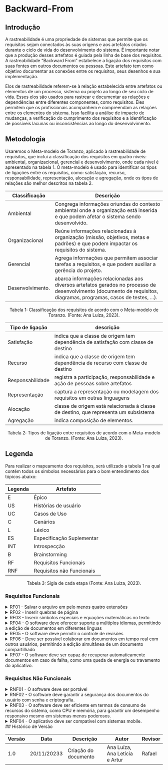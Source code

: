 # Backward-From

## Introdução

A rastreabilidade é uma propriedade de sistemas que permite que os requisitos sejam conectados às suas origens e aos artefatos criados durante o ciclo de vida do desenvolvimento do sistema. É importante notar que a produção desses artefatos é guiada pela linha de base dos requisitos. A rastreabilidade “Backward From” estabelece a ligação dos requisitos com suas fontes em outros documentos ou pessoas. Este artefato tem como objetivo documentar as conexões entre os requisitos, seus desenhos e sua implementação.

Elos de rastreabilidade referem-se à relação estabelecida entre artefatos ou elementos de um processo, sistema ou projeto ao longo de seu ciclo de vida. Esses elos são usados para rastrear e documentar as relações e dependências entre diferentes componentes, como requisitos. Eles permitem que os profissionais acompanhem e compreendam as relações entre os elementos do sistema. Isso facilita a análise de impacto de mudanças, a verificação do cumprimento dos requisitos e a identificação de possíveis lacunas ou inconsistências ao longo do desenvolvimento.

## Metodologia

Usaremos o Meta-modelo de Toranzo, aplicado à rastreabilidade de requisitos, que inclui a classificação dos requisitos em quatro níveis: ambiental, organizacional, gerencial e desenvolvimento, onde cada nivel é apresentado na tabela 1. O meta-modelo é usado para identificar os tipos de ligações entre os requisitos, como: satisfação, recurso, responsabilidade, representação, alocação e agregação, onde os tipos de relações são melhor descritos na tabela 2.

<center>

| Classificação    | Descrição                                                                                                                                                            |
| ---------------- | -------------------------------------------------------------------------------------------------------------------------------------------------------------------- |
| Ambiental        | Congrega informações oriundas do contexto ambiental onde a organização está inserida e que podem afetar o sistema sendo desenvolvido.                                |
| Organizacional   | Reúne informações relacionadas à organização (missão, objetivos, metas e padrões) e que podem impactar os requisitos do sistema.                                     |
| Gerencial        | Agrega informações que permitem associar tarefas a requisitos, e que podem auxiliar a gerência do projeto.                                                           |
| Desenvolvimento. | abarca informações relacionadas aos diversos artefatos gerados no processo de desenvolvimento (documento de requisitos, diagramas, programas, casos de testes, ...). |

<div style="text-align: center">
<p> Tabela 1: Classificação dos requisitos de acordo com o Meta-modelo de Toranzo.  (Fonte: Ana Luíza, 2023). </p>
</div>

| Tipo de ligação  | descrição                                                                           |
| ---------------- | ----------------------------------------------------------------------------------- |
| Satisfação       | indica que a classe de origem tem dependência de satisfação com classe de destino   |
| Recurso          | indica que a classe de origem tem dependência de recurso com classe de destino      |
| Responsabilidade | registra a participação, responsabilidade e ação de pessoas sobre artefatos         |
| Representação    | captura a representação ou modelagem dos requisitos em outras linguagens            |
| Alocação         | classe de origem está relacionada à classe de destino, que representa um subsistema |
| Agregação        | indica composição de elementos.                                                     |

<div style="text-align: center">
<p> Tabela 2: Tipos de ligação entre requisitos de acordo com o Meta-modelo de Toranzo.  (Fonte: Ana Luíza, 2023). </p>
</div>

</center>

## Legenda

Para realizar o mapeamento dos requisitos, será utilizado a tabela 1 na qual contém todos os simbolos necessários para o bom entendimento dos tópicos abaixo:

<center>

| Legenda | Artefato                  |
| ------- | ------------------------- |
| E       | Épico                     |
| US      | Histórias de usuário      |
| UC      | Casos de Uso              |
| C       | Cenários                  |
| L       | Léxico                    |
| ES      | Especificação Suplementar |
| INT     | Introspecção              |
| B       | Brainstorming             |
| RF      | Requisitos Funcionais     |
| RNF     | Requisitos não Funcionais |

</center>

<div style="text-align: center">
  <p> Tabela 3: Sigla de cada etapa (Fonte: Ana Luíza, 2023).</p>
</div>

### Requisitos Funcionais

<details>
  <summary>RF01 - Salvar o arquivo em pelo menos quatro extensões</summary>

  <table>
    <thead>
      <tr>
        <th>Tópico</th>
        <th>Referência</th>
      </tr>
    </thead>
    <tbody>
      <tr>
        <td>Origem</td>
        <td><a href=https://requisitos-de-software.github.io/2023.2-LibreOffice/elicitacao/introspeccao>INT14</a>
        </td>
      </tr>
      <tr>
        <td>Elo</td>
        <td>
        </td>
  </table>
  <td>Tabela 4: RF01. (Fonte: Ana Letícia, 2023)</td>
</details>

<details>
  <summary>RF02 - Inserir quebras de página </summary>
  <table>
    <thead>
      <tr>
        <th>Tópico</th>
        <th>Referência</th>
      </tr>
    </thead>
    <tbody>
      <tr>
        <td>Origem</td>
        <td><a href=https://requisitos-de-software.github.io/2023.2-LibreOffice/elicitacao/introspeccao>INT15</a>
        </td>
      </tr>
      <tr>
        <td>Elo</td>
        <td>
        </td>
  </table>
<td>Tabela 5: RF02 (Fonte: Ana Letícia, 2023).</td>
</details>

  <details>
  <summary>RF03 - Inserir símbolos especiais e equações matemáticas no texto </summary>
  <table>
    <thead>
      <tr>
        <th>Tópico</th>
        <th>Referência</th>
      </tr>
    </thead>
    <tbody>
      <tr>
        <td>Origem</td>
        <td><a href=https://requisitos-de-software.github.io/2023.2-LibreOffice/elicitacao/introspeccao>INT16</a>
        </td>
      </tr>
      <tr>
        <td>Elo</td>
        <td>
        </td>
  </table>
<td>Tabela 6: RF03 (Fonte: Ana Letícia, 2023).</td>
</details>

  <details>
  <summary>RF04 - O software deve oferecer suporte a múltiplos idiomas, permitindo a edição de documentos em diferentes línguas </summary>
  <table>
    <thead>
      <tr>
        <th>Tópico</th>
        <th>Referência</th>
      </tr>
    </thead>
    <tbody>
      <tr>
        <td>Origem</td>
        <td><a href=https://requisitos-de-software.github.io/2023.2-LibreOffice/elicitacao/introspeccao>INT17</a>
        </td>
      </tr>
      <tr>
        <td>Elo</td>
        <td>
        </td>
  </table>
<td>Tabela 7: RF04 (Fonte: Ana Letícia, 2023).</td>
</details>

  <details>
  <summary>RF05 - O software deve permitir o controle de revisões </summary>
  <table>
    <thead>
      <tr>
        <th>Tópico</th>
        <th>Referência</th>
      </tr>
    </thead>
    <tbody>
      <tr>
        <td>Origem</td>
        <td><a href=https://requisitos-de-software.github.io/2023.2-LibreOffice/elicitacao/introspeccao>INT18</a>
        </td>
      </tr>
      <tr>
        <td>Elo</td>
        <td>
        </td>
  </table>
<td>Tabela 8: RF05 (Fonte: Ana Letícia, 2023).</td>
</details>

  <details>
  <summary>RF06 - Deve ser possível colaborar em documentos em tempo real com outros usuários, permitindo a edição simultânea de um documento compartilhado </summary>
  <table>
    <thead>
      <tr>
        <th>Tópico</th>
        <th>Referência</th>
      </tr>
    </thead>
    <tbody>
      <tr>
        <td>Origem</td>
        <td><a href=https://requisitos-de-software.github.io/2023.2-LibreOffice/elicitacao/introspeccao>INT19</a>
        </td>
      </tr>
      <tr>
        <td>Elo</td>
        <td>
        </td>
  </table>
<td>Tabela 9: RF06 (Fonte: Ana Letícia, 2023).</td>
</details>

  <details>
  <summary>RF07 - O software deve ser capaz de recuperar automaticamente documentos em caso de falha, como uma queda de energia ou travamento do aplicativo. </summary>
  <table>
    <thead>
      <tr>
        <th>Tópico</th>
        <th>Referência</th>
      </tr>
    </thead>
    <tbody>
      <tr>
        <td>Origem</td>
        <td><a href=https://requisitos-de-software.github.io/2023.2-LibreOffice/elicitacao/introspeccao>INT20</a>
        </td>
      </tr>
      <tr>
        <td>Elo</td>
        <td>
        </td>
  </table>
<td>Tabela 10: RF07 (Fonte: Ana Letícia, 2023).</td>
</details>

### Requisitos Não Funcionais

<details>
  <summary>RNF01 - O software deve ser portável</summary>

  <table>
    <thead>
      <tr>
        <th>Tópico</th>
        <th>Referência</th>
      </tr>
    </thead>
    <tbody>
      <tr>
        <td>Origem</td>
        <td><a href=https://requisitos-de-software.github.io/2023.2-LibreOffice/elicitacao/introspeccao>INT21</a>
        </td>
      </tr>
      <tr>
        <td>Elo</td>
        <td>
        </td>
  </table>
<td>Tabela 11: RNF01 (Fonte: Ana Letícia, 2023).</td>
</details>

<details>
  <summary>RNF02 - O software deve garantir a segurança dos documentos do usuário com senha e criptografia.
</summary>

  <table>
    <thead>
      <tr>
        <th>Tópico</th>
        <th>Referência</th>
      </tr>
    </thead>
    <tbody>
      <tr>
        <td>Origem</td>
        <td><a href=https://requisitos-de-software.github.io/2023.2-LibreOffice/elicitacao/introspeccao>INT22</a>
        </td>
      </tr>
      <tr>
        <td>Elo</td>
        <td>
        </td>
  </table>
<td>Tabela 12: RNF02 (Fonte: Ana Letícia, 2023).</td>
</details>

<details>
  <summary>RNF03 - O software deve ser eficiente em termos de consumo de recursos do sistema, como CPU e memória, para garantir um desempenho responsivo mesmo em sistemas menos poderosos.
</summary>

  <table>
    <thead>
      <tr>
        <th>Tópico</th>
        <th>Referência</th>
      </tr>
    </thead>
    <tbody>
      <tr>
        <td>Origem</td>
        <td><a href=https://requisitos-de-software.github.io/2023.2-LibreOffice/elicitacao/introspeccao>INT24</a>
        </td>
      </tr>
      <tr>
        <td>Elo</td>
        <td>
        </td>
  </table>
<td>Tabela 13: RNF03 (Fonte: Ana Letícia, 2023).</td>
</details>

<details>
  <summary>RNF04 - O aplicativo deve ser compatível com sistemas mobile.
</summary>

  <table>
    <thead>
      <tr>
        <th>Tópico</th>
        <th>Referência</th>
      </tr>
    </thead>
    <tbody>
      <tr>
        <td>Origem</td>
        <td><a href=https://requisitos-de-software.github.io/2023.2-LibreOffice/elicitacao/introspeccao>BS27</a>
        </td>
      </tr>
      <tr>
        <td>Elo</td>
        <td>
        </td>
  </table>
<td>Tabela 14: RNF04 (Fonte: Ana Letícia, 2023).</td>
</details>
## Histórico de Versão

| Versão  | Data       | Descrição                  | Autor                    | Revisor   |
|---------|------------|----------------------------|-------------|-----------|
| 1.0     | 20/11/20233 | Criação do documento | Ana Luíza, Ana Letícia e Artur | Rafael |